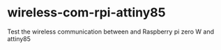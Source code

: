 # wireless-com-rpi-attiny85
Test the wireless communication between and Raspberry pi zero W and attiny85

